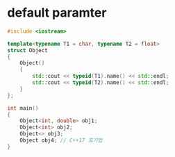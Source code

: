 <style>
r { color: Red }
o { color: Orange }
g { color: Green }
</style>

# default paramter

```c++
#include <iostream>

template<typename T1 = char, typename T2 = float>
struct Object
{
	Object()
	{
		std::cout << typeid(T1).name() << std::endl;
		std::cout << typeid(T2).name() << std::endl;
	}
};

int main()
{
	Object<int, double> obj1;
	Object<int> obj2;
	Object<> obj3;
	Object obj4; // C++17 표기법
}
```